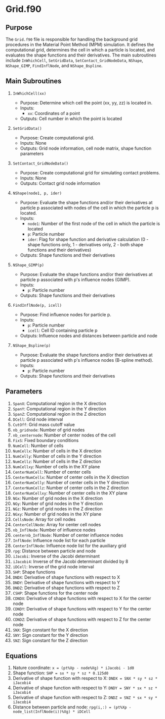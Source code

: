 # Grid.f90

## Purpose
The `Grid.f90` file is responsible for handling the background grid procedures in the Material Point Method (MPM) simulation. It defines the computational grid, determines the cell in which a particle is located, and evaluates the shape functions and their derivatives. The main subroutines include `InWhichCell`, `SetGridData`, `SetContact_GridNodeData`, `NShape`, `NShape_GIMP`, `FindInflNode`, and `NShape_Bspline`.

## Main Subroutines
1. `InWhichCell(xx)`
   - Purpose: Determine which cell the point (xx, yy, zz) is located in.
   - Inputs:
     - `xx`: Coordinates of a point
   - Outputs: Cell number in which the point is located

2. `SetGridData()`
   - Purpose: Create computational grid.
   - Inputs: None
   - Outputs: Grid node information, cell node matrix, shape function parameters

3. `SetContact_GridNodeData()`
   - Purpose: Create computational grid for simulating contact problems.
   - Inputs: None
   - Outputs: Contact grid node information

4. `NShape(node1, p, ider)`
   - Purpose: Evaluate the shape functions and/or their derivatives at particle p associated with nodes of the cell in which the particle p is located.
   - Inputs:
     - `node1`: Number of the first node of the cell in which the particle is located
     - `p`: Particle number
     - `ider`: Flag for shape function and derivative calculation (0 - shape functions only, 1 - derivatives only, 2 - both shape functions and their derivatives)
   - Outputs: Shape functions and their derivatives

5. `NShape_GIMP(p)`
   - Purpose: Evaluate the shape functions and/or their derivatives at particle p associated with p's influence nodes (GIMP).
   - Inputs:
     - `p`: Particle number
   - Outputs: Shape functions and their derivatives

6. `FindInflNode(p, icell)`
   - Purpose: Find influence nodes for particle p.
   - Inputs:
     - `p`: Particle number
     - `icell`: Cell ID containing particle p
   - Outputs: Influence nodes and distances between particle and node

7. `NShape_Bspline(p)`
   - Purpose: Evaluate the shape functions and/or their derivatives at particle p associated with p's influence nodes (B-spline method).
   - Inputs:
     - `p`: Particle number
   - Outputs: Shape functions and their derivatives

## Parameters
1. `SpanX`: Computational region in the X direction
2. `SpanY`: Computational region in the Y direction
3. `SpanZ`: Computational region in the Z direction
4. `DCell`: Grid node interval
5. `CutOff`: Grid mass cutoff value
6. `nb_gridnode`: Number of grid nodes
7. `nb_centernode`: Number of center nodes of the cell
8. `FixS`: Fixed boundary conditions
9. `NumCell`: Number of cells
10. `NumCellx`: Number of cells in the X direction
11. `NumCelly`: Number of cells in the Y direction
12. `NumCellz`: Number of cells in the Z direction
13. `NumCellxy`: Number of cells in the XY plane
14. `CenterNumCell`: Number of center cells
15. `CenterNumCellx`: Number of center cells in the X direction
16. `CenterNumCelly`: Number of center cells in the Y direction
17. `CenterNumCellz`: Number of center cells in the Z direction
18. `CenterNumCellxy`: Number of center cells in the XY plane
19. `NGx`: Number of grid nodes in the X direction
20. `NGy`: Number of grid nodes in the Y direction
21. `NGz`: Number of grid nodes in the Z direction
22. `NGxy`: Number of grid nodes in the XY plane
23. `CellsNode`: Array for cell nodes
24. `CenterCellNode`: Array for center cell nodes
25. `nb_InflNode`: Number of influence nodes
26. `centernb_InflNode`: Number of center influence nodes
27. `InflNode`: Influence node list for each particle
28. `CenterInflNode`: Influence node list for the auxiliary grid
29. `rpg`: Distance between particle and node
30. `iJacobi`: Inverse of the Jacobi determinant
31. `iJacobi4`: Inverse of the Jacobi determinant divided by 8
32. `iDCell`: Inverse of the grid node interval
33. `SHP`: Shape functions
34. `DNDX`: Derivative of shape functions with respect to X
35. `DNDY`: Derivative of shape functions with respect to Y
36. `DNDZ`: Derivative of shape functions with respect to Z
37. `CSHP`: Shape functions for the center node
38. `CDNDX`: Derivative of shape functions with respect to X for the center node
39. `CDNDY`: Derivative of shape functions with respect to Y for the center node
40. `CDNDZ`: Derivative of shape functions with respect to Z for the center node
41. `SNX`: Sign constant for the X direction
42. `SNY`: Sign constant for the Y direction
43. `SNZ`: Sign constant for the Z direction

## Equations
1. Nature coordinate: `x = (pt%Xp - node%Xg) * iJacobi - 1d0`
2. Shape function: `SHP = sx * sy * sz * 0.125d0`
3. Derivative of shape function with respect to X: `DNDX = SNX * sy * sz * iJacobi4`
4. Derivative of shape function with respect to Y: `DNDY = SNY * sx * sz * iJacobi4`
5. Derivative of shape function with respect to Z: `DNDZ = SNZ * sx * sy * iJacobi4`
6. Distance between particle and node: `rpg(i,:) = (pt%Xp - node_list(InflNode(i))%Xg) * iDCell`
